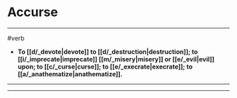 # Accurse
---
#verb
- **To [[d/_devote|devote]] to [[d/_destruction|destruction]]; to [[i/_imprecate|imprecate]] [[m/_misery|misery]] or [[e/_evil|evil]] upon; to [[c/_curse|curse]]; to [[e/_execrate|execrate]]; to [[a/_anathematize|anathematize]].**
---
---
